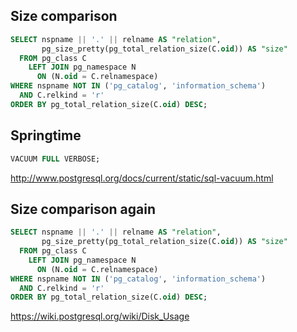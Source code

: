 ## Size comparison

```sql
SELECT nspname || '.' || relname AS "relation",
       pg_size_pretty(pg_total_relation_size(C.oid)) AS "size"
  FROM pg_class C
    LEFT JOIN pg_namespace N
      ON (N.oid = C.relnamespace)
WHERE nspname NOT IN ('pg_catalog', 'information_schema')
  AND C.relkind = 'r'
ORDER BY pg_total_relation_size(C.oid) DESC;
```


## Springtime

```sql
VACUUM FULL VERBOSE;
```

http://www.postgresql.org/docs/current/static/sql-vacuum.html


## Size comparison again

```sql
SELECT nspname || '.' || relname AS "relation",
       pg_size_pretty(pg_total_relation_size(C.oid)) AS "size"
  FROM pg_class C
    LEFT JOIN pg_namespace N
      ON (N.oid = C.relnamespace)
WHERE nspname NOT IN ('pg_catalog', 'information_schema')
  AND C.relkind = 'r'
ORDER BY pg_total_relation_size(C.oid) DESC;
```

https://wiki.postgresql.org/wiki/Disk_Usage

